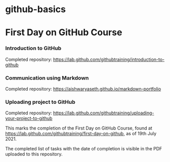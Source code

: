 # github-basics
# First Day on GitHub Course

### Introduction to GitHub
Completed repository: https://lab.github.com/githubtraining/introduction-to-github

### Communication using Markdown
Completed repository: https://aishwaryaseth.github.io/markdown-portfolio

### Uploading project to GitHub
Completed repository: https://lab.github.com/githubtraining/uploading-your-project-to-github


This marks the completion of the First Day on GitHub Course, found at https://lab.github.com/githubtraining/first-day-on-github, as of 19th July 2021. 

The completed list of tasks with the date of completion is visible in the PDF uploaded to this repository. 


